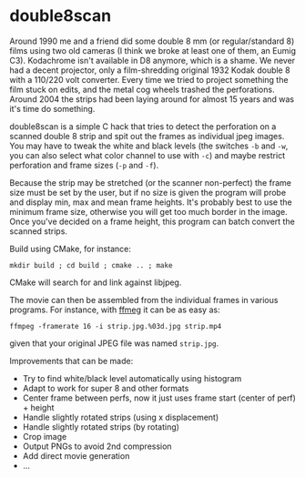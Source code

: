 # double8scan

Around 1990 me and a friend did some double 8 mm (or regular/standard 8) films using two old cameras (I think we broke at least one of them, an Eumig C3). Kodachrome isn't available in D8 anymore, which is a shame.
We never had a decent projector, only a film-shredding original 1932 Kodak double 8 with a 110/220 volt converter. Every time we tried to project something the film stuck on edits, and the metal cog wheels trashed
the perforations. Around 2004 the strips had been laying around for almost 15 years and was it's time do something.

double8scan is a simple C hack that tries to detect the perforation on a scanned double 8 strip and spit out the frames as individual jpeg images. You may have to tweak the white and black levels (the switches
`-b` and `-w`, you can also select what color channel to use with `-c`) and maybe restrict perforation and frame sizes (`-p` and `-f`).

Because the strip may be stretched (or the scanner non-perfect) the frame size must be set by the user, but if no size is given the program will probe and display min, max and mean frame heights. It's probably best
to use the minimum frame size, otherwise you will get too much border in the image. Once you've decided on a frame height, this program can batch convert the scanned strips.

Build using CMake, for instance:

`mkdir build ; cd build ; cmake .. ; make`

CMake will search for and link against libjpeg.

The movie can then be assembled from the individual frames in various programs. For instance, with [ffmeg](https://trac.ffmpeg.org/wiki/Slideshow) it can be as easy as:

`ffmpeg -framerate 16 -i strip.jpg.%03d.jpg strip.mp4`

given that your original JPEG file was named `strip.jpg`.

Improvements that can be made:

- Try to find white/black level automatically using histogram
- Adapt to work for super 8 and other formats
- Center frame between perfs, now it just uses frame start (center of perf) + height
- Handle slightly rotated strips (using x displacement)
- Handle slightly rotated strips (by rotating)
- Crop image
- Output PNGs to avoid 2nd compression
- Add direct movie generation
- ...
